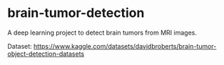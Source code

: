# brain-tumor-detection
A deep learning project to detect brain tumors from MRI images.

Dataset: https://www.kaggle.com/datasets/davidbroberts/brain-tumor-object-detection-datasets
